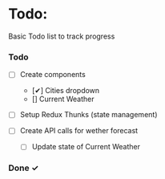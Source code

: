 # Todo:

Basic Todo list to track progress

### Todo

- [ ] Create components

  - [✔] Cities dropdown
  - [] Current Weather

- [ ] Setup Redux Thunks (state management)
- [ ] Create API calls for wether forecast
  - [ ] Update state of Current Weather

### Done ✓
